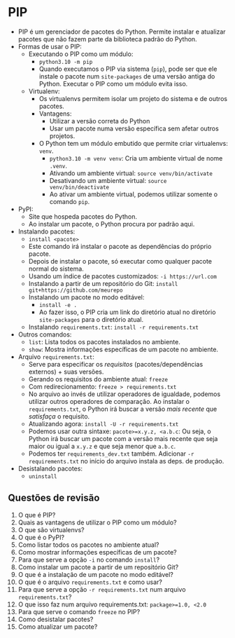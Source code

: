 # PIP

- PIP é um gerenciador de pacotes do Python. Permite instalar e atualizar pacotes que não fazem parte da biblioteca padrão do Python.
- Formas de usar o PIP:
  - Executando o PIP como um módulo:
    - `python3.10 -m pip`
    - Quando executamos o PIP via sistema (`pip`), pode ser que ele instale o pacote num `site-packages` de uma versão antiga do Python. Executar o PIP como um módulo evita isso. 
  - Virtualenv:
    - Os virtualenvs permitem isolar um projeto do sistema e de outros pacotes.
    - Vantagens:
      - Utilizar a versão correta do Python
      - Usar um pacote numa versão específica sem afetar outros projetos.
    - O Python tem um módulo embutido que permite criar virtualenvs: `venv`.
      - `python3.10 -m venv venv`: Cria um ambiente virtual de nome `.venv`.
      - Ativando um ambiente virtual: `source venv/bin/activate`
      - Desativando um ambiente virtual: `source venv/bin/deactivate`
      - Ao ativar um ambiente virtual, podemos utilizar somente o comando `pip`.
- PyPI:
  - Site que hospeda pacotes do Python.
  - Ao instalar um pacote, o Python procura por padrão aqui.
- Instalando pacotes:
  - `install <pacote>`
  - Este comando irá instalar o pacote as dependências do próprio pacote.
  - Depois de instalar o pacote, só executar como qualquer pacote normal do sistema.
  - Usando um índice de pacotes customizados: `-i https://url.com`
  - Instalando a partir de um repositório do Git: `install git+https://github.com/meurepo`
  - Instalando um pacote no modo editável:
    - `install -e .`
    - Ao fazer isso, o PIP cria um link do diretório atual no diretório `site-packages` para o diretório atual.
  - Instalando `requirements.txt`: `install -r requirements.txt`
- Outros comandos:
  - `list`: Lista todos os pacotes instalados no ambiente.
  - `show`: Mostra informações específicas de um pacote no ambiente.
- Arquivo `requirements.txt`:
  - Serve para especificar os *requisitos* (pacotes/dependências externos) + suas versões.
  - Gerando os requisitos do ambiente atual: `freeze`
  - Com redirecionamento: `freeze > requirements.txt` 
  - No arquivo ao invés de utilizar operadores de igualdade, podemos utilizar outros operadores de comparação. Ao instalar o `requirements.txt`, o Python irá buscar a versão *mais recente* que *satisfaça* o requisito.
  - Atualizando agora: `install -U -r requirements.txt`
  - Podemos usar outra sintaxe: `pacote>=x.y.z, <a.b.c`: Ou seja, o Python irá buscar um pacote com a versão mais recente que seja maior ou igual a `x.y.z` e que seja menor que `a.b.c`.
  - Podemos ter `requirements_dev.txt` também. Adicionar `-r requirements.txt` no início do arquivo instala as deps. de produção.
- Desistalando pacotes:
  - `uninstall`

## Questões de revisão

1. O que é PIP?
2. Quais as vantagens de utilizar o PIP como um módulo?
3. O que são virtualenvs?
4. O que é o PyPI?
5. Como listar todos os pacotes no ambiente atual?
6. Como mostrar informações específicas de um pacote?
7. Para que serve a opção `-i` no comando `install`?
8. Como instalar um pacote a partir de um repositório Git?
9. O que é a instalação de um pacote no modo editável?
10. O que é o arquivo `requirements.txt` e como usar?
11. Para que serve a opção `-r requirements.txt` num arquivo `requirements.txt`?
12. O que isso faz num arquivo requirements.txt: `package>=1.0, <2.0`
13. Para que serve o comando `freeze` no PIP?
14. Como desistalar pacotes?
14. Como atualizar um pacote?